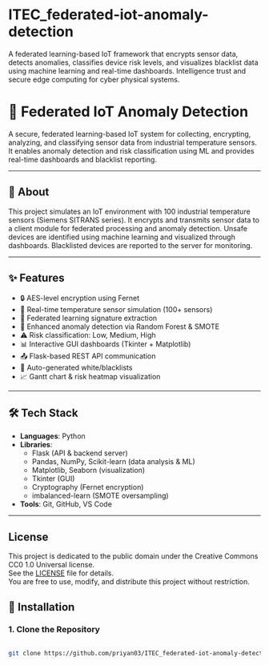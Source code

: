 # ITEC_federated-iot-anomaly-detection
A federated learning-based IoT framework that encrypts sensor data, detects anomalies, classifies device risk levels, and visualizes blacklist data using machine learning and real-time dashboards. Intelligence trust and secure edge computing for cyber physical systems.


# 🔐 Federated IoT Anomaly Detection

A secure, federated learning-based IoT system for collecting, encrypting, analyzing, and classifying sensor data from industrial temperature sensors. It enables anomaly detection and risk classification using ML and provides real-time dashboards and blacklist reporting.


---

## 📖 About

This project simulates an IoT environment with 100 industrial temperature sensors (Siemens SITRANS series). It encrypts and transmits sensor data to a client module for federated processing and anomaly detection. Unsafe devices are identified using machine learning and visualized through dashboards. Blacklisted devices are reported to the server for monitoring.

---

## ✨ Features

- 🔒 AES-level encryption using Fernet
- 📡 Real-time temperature sensor simulation (100+ sensors)
- 📁 Federated learning signature extraction
- 🧠 Enhanced anomaly detection via Random Forest & SMOTE
- ⚠️ Risk classification: Low, Medium, High
- 📊 Interactive GUI dashboards (Tkinter + Matplotlib)
- 📤 Flask-based REST API communication
- 🧾 Auto-generated white/blacklists
- 📈 Gantt chart & risk heatmap visualization

---

## 🛠️ Tech Stack

- **Languages**: Python
- **Libraries**:
  - Flask (API & backend server)
  - Pandas, NumPy, Scikit-learn (data analysis & ML)
  - Matplotlib, Seaborn (visualization)
  - Tkinter (GUI)
  - Cryptography (Fernet encryption)
  - imbalanced-learn (SMOTE oversampling)
- **Tools**: Git, GitHub, VS Code

---

## License

This project is dedicated to the public domain under the Creative Commons CC0 1.0 Universal license.  
See the [LICENSE](LICENSE) file for details.  
You are free to use, modify, and distribute this project without restriction.


## 🚀 Installation

### 1. Clone the Repository
```bash

git clone https://github.com/priyan03/ITEC_federated-iot-anomaly-detection.git cd ITEC_federated-iot-anomaly-detection


